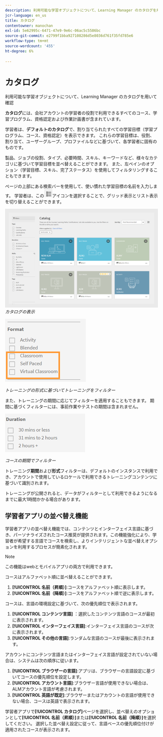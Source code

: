 ```yaml
---
description: 利用可能な学習オブジェクトについて、Learning Manager のカタログを用いて確認
jcr-language: en_us
title: カタログ
contentowner: manochan
exl-id: 5e62995c-6471-47e9-9e6c-06ac5c5586bc
source-git-commit: e2799f1bba927108286d5e8036d761f35fd785e6
workflow-type: tm+mt
source-wordcount: '455'
ht-degree: 6%

---
```


# カタログ

利用可能な学習オブジェクトについて、Learning Manager のカタログを用いて確認

**カタログ**&#x200B;には、会社アカウントの学習者の役割で利用できるすべてのコース、学習プログラム、資格認定および作業計画書が含まれています。

学習者は、**デフォルトのカタログ**&#x200B;で、割り当てられたすべての学習目標（学習プログラム、コース、資格認定）を表示できます。 これらの学習目標は、役割、割り当て、ユーザーグループ、プロファイルなどに基づいて、各学習者に固有のものです。

製品、ジョブの役割、タイプ、必要時間、スキル、キーワードなど、様々なカテゴリに基づいて学習目標を並べ替えることができます。 また、左ペインのオプション（学習目標、スキル、完了ステータス）を使用してフィルタリングすることもできます。

ページの上部にある検索バーを使用して、使い慣れた学習目標の名前を入力します。 学習者は、この![](assets/icon-list.png)アイコンを選択することで、グリッド表示とリスト表示を切り替えることができます。

![](assets/catalogs.png)
*カタログの表示*

<!--As a learner, you can  filter training based on the format of training, for example, Classroom, Self-paced, or Virtual Classroom. In addition, the learner can also filter the trainings based on Training Duration. Skill Levels filter which is already available, can now be enabled/disabled by Administrator. -->

![](assets/image014.png)

*トレーニングの形式に基づいてトレーニングをフィルター*

また、トレーニングの期間に応じてフィルターを適用することもできます。 期間に基づくフィルターには、事前作業やテストの期間は含まれません。

![](assets/image015.png)

*コースの期間でフィルター*

トレーニング&#x200B;**期間**&#x200B;および&#x200B;**形式**&#x200B;フィルターは、デフォルトのインスタンスで利用でき、アカウントで使用しているロケールで利用できるトレーニングコンテンツに基づいて識別されます。

トレーニングが公開されると、データがフィルターとして利用できるようになるまでに最大1時間かかる場合があります。

## 学習者アプリの並べ替え機能

学習者アプリの並べ替え機能では、コンテンツとインターフェイス言語に基づき、パーソナライズされたコース推奨が提供されます。&#x200B; この機能強化により、学習者が希望する言語でコースを検索し、よりインテリジェントな並べ替えオプションを利用するプロセスが簡素化されます。

>[!NOTE]
>
>この機能はwebとモバイルアプリの両方で利用できます。

コースはアルファベット順に並べ替えることができます。

1. **[!UICONTROL 名前（昇順）]**:コースをアルファベット順に表示します。
2. **[!UICONTROL 名前（降順）]**:コースをアルファベット順で逆に表示します。

コースは、言語の環境設定に基づいて、次の優先順位で表示されます。

1. **[!UICONTROL コンテンツ言語]** ：選択したコンテンツ言語のコースが最初に表示されます。
2. **[!UICONTROL インターフェイス言語]**:インターフェイス言語のコースが次に表示されます。
3. **[!UICONTROL その他の言語]**:ランダムな言語のコースが最後に表示されます。

アカウントにコンテンツ言語またはインターフェイス言語が設定されていない場合は、システムは次の順序に従います。

1. **[!UICONTROL ブラウザーの言語]**:アプリは、ブラウザーの言語設定に基づいてコースの優先順位を設定します。
2. **[!UICONTROL アカウント言語]**:ブラウザー言語が使用できない場合は、ALMアカウント言語が考慮されます。
3. **[!UICONTROL 英語が既定]**:ブラウザーまたはアカウントの言語が使用できない場合、コースは英語で表示されます。

学習者アプリで&#x200B;**[!UICONTROL カタログ]**&#x200B;ページを選択し、並べ替えのオプションとして&#x200B;**[!UICONTROL 名前（昇順）]**&#x200B;または&#x200B;**[!UICONTROL 名前（降順）]**&#x200B;を選択してください。 選択した並べ替え設定に従って、言語ベースの優先順位付けが適用されたコースが表示されます。